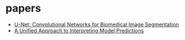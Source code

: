# papers

- [U-Net: Convolutional Networks for Biomedical Image Segmentation](https://github.com/victolee0/papers/issues/1)
- [A Unified Approach to Interpreting Model Predictions](https://github.com/victolee0/papers/blob/main/ppt/SHAP.pptx)
